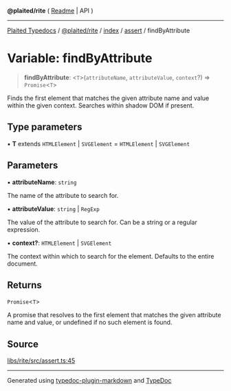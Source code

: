**@plaited/rite** ( [Readme](../../../../README.md) \| API )

***

[Plaited Typedocs](../../../../../../modules.md) / [@plaited/rite](../../../../modules.md) / [index](../../../README.md) / [assert](../README.md) / findByAttribute

# Variable: findByAttribute

> **findByAttribute**: \<`T`\>(`attributeName`, `attributeValue`, `context`?) => `Promise`\<`T`\>

Finds the first element that matches the given attribute name and value within the given context.
Searches within shadow DOM if present.

## Type parameters

▪ **T** extends `HTMLElement` \| `SVGElement` = `HTMLElement` \| `SVGElement`

## Parameters

▪ **attributeName**: `string`

The name of the attribute to search for.

▪ **attributeValue**: `string` \| `RegExp`

The value of the attribute to search for. Can be a string or a regular expression.

▪ **context?**: `HTMLElement` \| `SVGElement`

The context within which to search for the element. Defaults to the entire document.

## Returns

`Promise`\<`T`\>

A promise that resolves to the first element that matches the given attribute name and value, or undefined if no such element is found.

## Source

[libs/rite/src/assert.ts:45](https://github.com/plaited/plaited/blob/d85458a/libs/rite/src/assert.ts#L45)

***

Generated using [typedoc-plugin-markdown](https://www.npmjs.com/package/typedoc-plugin-markdown) and [TypeDoc](https://typedoc.org/)
